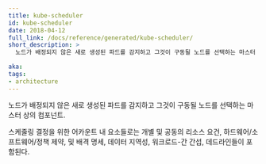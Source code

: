 ```yaml
---
title: kube-scheduler
id: kube-scheduler
date: 2018-04-12
full_link: /docs/reference/generated/kube-scheduler/
short_description: >
  노드가 배정되지 않은 새로 생성된 파드를 감지하고 그것이 구동될 노드를 선택하는 마스터 상의 컴포넌트.

aka: 
tags:
- architecture
---
```

 노드가 배정되지 않은 새로 생성된 파드를 감지하고 그것이 구동될 노드를 선택하는 마스터 상의 컴포넌트.

<!--more--> 

스케줄링 결정을 위한 어카운트 내 요소들로는 개별 및 공동의 리소스 요건, 하드웨어/소프트웨어/정책 제약,  및 배격 명세, 데이터 지역성, 워크로드-간 간섭, 데드라인들이 포함된다.
